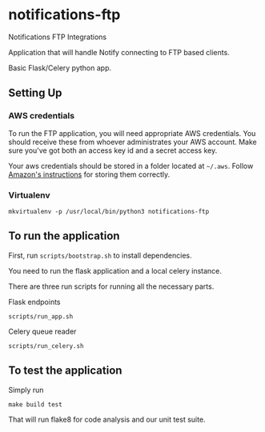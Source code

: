 # notifications-ftp
Notifications FTP Integrations

Application that will handle Notify connecting to FTP based clients.

Basic Flask/Celery python app.


## Setting Up

### AWS credentials

To run the FTP application, you will need appropriate AWS credentials. You should receive these from whoever administrates your AWS account. Make sure you've got both an access key id and a secret access key.

Your aws credentials should be stored in a folder located at `~/.aws`. Follow [Amazon's instructions](http://docs.aws.amazon.com/cli/latest/userguide/cli-chap-getting-started.html#cli-config-files) for storing them correctly.

### Virtualenv

```
mkvirtualenv -p /usr/local/bin/python3 notifications-ftp
```


##  To run the application

First, run `scripts/bootstrap.sh` to install dependencies.

You need to run the flask application and a local celery instance.

There are three run scripts for running all the necessary parts.

Flask endpoints
```
scripts/run_app.sh
```

Celery queue reader
```
scripts/run_celery.sh
```


##  To test the application

Simply run

```
make build test
```

That will run flake8 for code analysis and our unit test suite.
